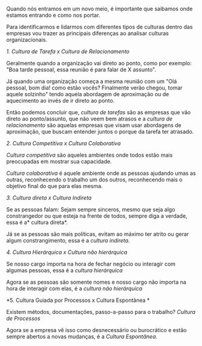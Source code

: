 Quando nós entramos em um novo meio, é importante que saibamos onde estamos entrando e como nos portar.

Para identificarmos e lidarmos com diferentes tipos de culturas dentro das empresas vou trazer as principais diferenças ao analisar culturas organizacionais.

*1. Cultura de Tarefa x Cultura de Relacionamento*

Geralmente quando a organização vai direto ao ponto, como por exemplo: "Boa tarde pessoal, essa reunião é para falar de X assunto". 

Já quando uma organização começa a mesma reunião com um "Olá pessoal, bom dia! como estão vocês? Finalmente verão chegou, tomar aquele solzinho" tendo aquela abordagem de aproximação ou de aquecimento ao invés de ir direto ao ponto.

Então podemos concluir que, *cultura de tarefas* são as empresas que vão direto ao ponto/assunto, que não veem bem atrasos e a *cultura de relacionamento* são aquelas empresas que visam usar abordagens de aproximação, que buscam entender juntos o porque da tarefa ter atrasado.

*2. Cultura Competitiva x Cultura Colaborativa*

*Cultura competitiva* são aqueles ambientes onde todos estão mais preocupadas em mostrar sua capacidade.

*Cultura colaborativa* é aquele ambiente onde as pessoas ajudando umas as outras, reconhecendo o trabalho um dos outros, reconhecendo mais o objetivo final do que para elas mesma.

*3. Cultura direta x Cultura Indireta*

Se as pessoas falam: Sejam sempre sinceros, mesmo que seja algo constrangedor ou que esteja na frente de todos, sempre diga a verdade, essa é a* cultura direta*.

Já se as pessoas são mais políticas, evitam ao máximo ter atrito ou gerar algum constrangimento, essa é a *cultura indireta.*

*4. Cultura Hierárquica x Cultura não hierárquica*

Se nosso cargo importa na hora de fechar negócio ou interagir com algumas pessoas, essa é a *cultura hierárquica*

Agora se as pessoas são somente nomes e nosso cargo não importa na hora de interagir com elas, é a *cultura não hierárquica* 

*5. Cultura Guiada por Processos x Cultura Espontânea *

Existem métodos, documentações, passo-a-passo para o trabalho? *Cultura de Processos*

Agora se a empresa vê isso como desnecessário ou burocrático e estão sempre abertos a novas mudanças, é a *Cultura Espontânea*.